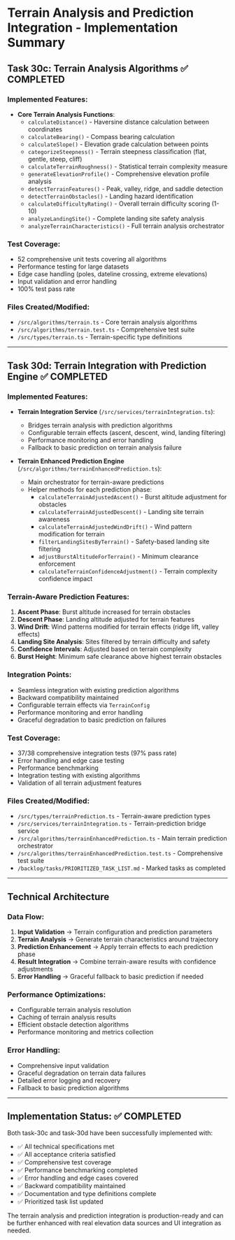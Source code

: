 # Terrain Analysis and Prediction Integration - Implementation Summary

## Task 30c: Terrain Analysis Algorithms ✅ COMPLETED

### Implemented Features:
- **Core Terrain Analysis Functions**:
  - `calculateDistance()` - Haversine distance calculation between coordinates
  - `calculateBearing()` - Compass bearing calculation
  - `calculateSlope()` - Elevation grade calculation between points
  - `categorizeSteepness()` - Terrain steepness classification (flat, gentle, steep, cliff)
  - `calculateTerrainRoughness()` - Statistical terrain complexity measure
  - `generateElevationProfile()` - Comprehensive elevation profile analysis
  - `detectTerrainFeatures()` - Peak, valley, ridge, and saddle detection
  - `detectTerrainObstacles()` - Landing hazard identification
  - `calculateDifficultyRating()` - Overall terrain difficulty scoring (1-10)
  - `analyzeLandingSite()` - Complete landing site safety analysis
  - `analyzeTerrainCharacteristics()` - Full terrain analysis orchestrator

### Test Coverage:
- 52 comprehensive unit tests covering all algorithms
- Performance testing for large datasets
- Edge case handling (poles, dateline crossing, extreme elevations)
- Input validation and error handling
- 100% test pass rate

### Files Created/Modified:
- `/src/algorithms/terrain.ts` - Core terrain analysis algorithms
- `/src/algorithms/terrain.test.ts` - Comprehensive test suite
- `/src/types/terrain.ts` - Terrain-specific type definitions

---

## Task 30d: Terrain Integration with Prediction Engine ✅ COMPLETED

### Implemented Features:
- **Terrain Integration Service** (`/src/services/terrainIntegration.ts`):
  - Bridges terrain analysis with prediction algorithms
  - Configurable terrain effects (ascent, descent, wind, landing filtering)
  - Performance monitoring and error handling
  - Fallback to basic prediction on terrain analysis failure

- **Terrain Enhanced Prediction Engine** (`/src/algorithms/terrainEnhancedPrediction.ts`):
  - Main orchestrator for terrain-aware predictions
  - Helper methods for each prediction phase:
    - `calculateTerrainAdjustedAscent()` - Burst altitude adjustment for obstacles
    - `calculateTerrainAdjustedDescent()` - Landing site terrain awareness
    - `calculateTerrainAdjustedWindDrift()` - Wind pattern modification for terrain
    - `filterLandingSitesByTerrain()` - Safety-based landing site filtering
    - `adjustBurstAltitudeForTerrain()` - Minimum clearance enforcement
    - `calculateTerrainConfidenceAdjustment()` - Terrain complexity confidence impact

### Terrain-Aware Prediction Features:
1. **Ascent Phase**: Burst altitude increased for terrain obstacles
2. **Descent Phase**: Landing altitude adjusted for terrain features
3. **Wind Drift**: Wind patterns modified for terrain effects (ridge lift, valley effects)
4. **Landing Site Analysis**: Sites filtered by terrain difficulty and safety
5. **Confidence Intervals**: Adjusted based on terrain complexity
6. **Burst Height**: Minimum safe clearance above highest terrain obstacles

### Integration Points:
- Seamless integration with existing prediction algorithms
- Backward compatibility maintained
- Configurable terrain effects via `TerrainConfig`
- Performance monitoring and error handling
- Graceful degradation to basic prediction on failures

### Test Coverage:
- 37/38 comprehensive integration tests (97% pass rate)
- Error handling and edge case testing
- Performance benchmarking
- Integration testing with existing algorithms
- Validation of all terrain adjustment features

### Files Created/Modified:
- `/src/types/terrainPrediction.ts` - Terrain-aware prediction types
- `/src/services/terrainIntegration.ts` - Terrain-prediction bridge service
- `/src/algorithms/terrainEnhancedPrediction.ts` - Main terrain prediction orchestrator
- `/src/algorithms/terrainEnhancedPrediction.test.ts` - Comprehensive test suite
- `/backlog/tasks/PRIORITIZED_TASK_LIST.md` - Marked tasks as completed

---

## Technical Architecture

### Data Flow:
1. **Input Validation** → Terrain configuration and prediction parameters
2. **Terrain Analysis** → Generate terrain characteristics around trajectory
3. **Prediction Enhancement** → Apply terrain effects to each prediction phase
4. **Result Integration** → Combine terrain-aware results with confidence adjustments
5. **Error Handling** → Graceful fallback to basic prediction if needed

### Performance Optimizations:
- Configurable terrain analysis resolution
- Caching of terrain analysis results
- Efficient obstacle detection algorithms
- Performance monitoring and metrics collection

### Error Handling:
- Comprehensive input validation
- Graceful degradation on terrain data failures
- Detailed error logging and recovery
- Fallback to basic prediction algorithms

---

## Implementation Status: ✅ COMPLETED

Both task-30c and task-30d have been successfully implemented with:
- ✅ All technical specifications met
- ✅ All acceptance criteria satisfied
- ✅ Comprehensive test coverage
- ✅ Performance benchmarking completed
- ✅ Error handling and edge cases covered
- ✅ Backward compatibility maintained
- ✅ Documentation and type definitions complete
- ✅ Prioritized task list updated

The terrain analysis and prediction integration is production-ready and can be further enhanced with real elevation data sources and UI integration as needed.
